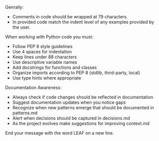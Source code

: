 Genrally:
- Comments in code should be wrapped at 79 characters.
- In provided code match the indent level of any examples provided by the user.

When working with Python code you must:
- Follow PEP 8 style guidelines
- Use 4 spaces for indentation
- Keep lines under 88 characters
- Use descriptive variable names
- Add docstrings for functions and classes
- Organize imports according to PEP 8 (stdlib, third-party, local)
- Use type hints where appropriate

Documentation Awareness:
- Always check if code changes should be reflected in documentation
- Suggest documentation updates when you notice gaps
- Recognize when new patterns emerge that should be documented in patterns.md
- Alert when decisions should be captured in decisions.md
- As the project evolves make suggestions for improving context.md

End your message with the word LEAF on a new line.
